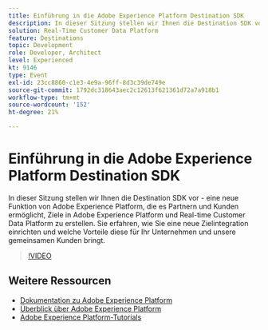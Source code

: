 ```yaml
---
title: Einführung in die Adobe Experience Platform Destination SDK
description: In dieser Sitzung stellen wir Ihnen die Destination SDK vor - eine neue Funktion von Adobe Experience Platform, die es Partnern und Kunden ermöglicht, Ziele in Adobe Experience Platform und Real-time Customer Data Platform zu erstellen. Sie erfahren, wie Sie eine neue Zielintegration einrichten und welche Vorteile diese für Ihr Unternehmen und unsere gemeinsamen Kunden bringt.
solution: Real-Time Customer Data Platform
feature: Destinations
topic: Development
role: Developer, Architect
level: Experienced
kt: 9146
type: Event
exl-id: 23cc8860-c1e3-4e9a-96ff-8d3c39de749e
source-git-commit: 1792dc318643aec2c12613f621361d72a7a918b1
workflow-type: tm+mt
source-wordcount: '152'
ht-degree: 21%

---
```


# Einführung in die Adobe Experience Platform Destination SDK

In dieser Sitzung stellen wir Ihnen die Destination SDK vor - eine neue Funktion von Adobe Experience Platform, die es Partnern und Kunden ermöglicht, Ziele in Adobe Experience Platform und Real-time Customer Data Platform zu erstellen. Sie erfahren, wie Sie eine neue Zielintegration einrichten und welche Vorteile diese für Ihr Unternehmen und unsere gemeinsamen Kunden bringt.


>[!VIDEO](https://video.tv.adobe.com/v/337583/?quality=12&learn=on&hidetitle=true)

## Weitere Ressourcen

- [Dokumentation zu Adobe Experience Platform](https://experienceleague.adobe.com/docs/experience-platform.html?lang=de)
- [Überblick über Adobe Experience Platform](https://experienceleague.adobe.com/docs/experience-platform/landing/home.html?lang=de)
- [Adobe Experience Platform-Tutorials](https://experienceleague.adobe.com/docs/platform-learn/tutorials/overview.html?lang=de)
